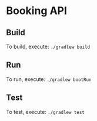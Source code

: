 # Booking API

## Build
To build, execute:
```./gradlew build```
## Run
To run, execute:
```./gradlew bootRun```
## Test
To test, execute:
```./gradlew test```